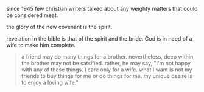 since 1945 few christian writers talked about any weighty matters that could be considered meat.

the glory of the new covenant is the spirit.

revelation in the bible is that of the spirit and the bride. God is in need of a wife to make him complete.

> a friend may do many things for a brother. nevertheless, deep within, the brother may not be satsified. rather, he may say, "I'm not happy with any of these things. I care only for a wife. what I want is not my friends to buy things for me or do things for me. my unique desire is to enjoy a loving wife."

